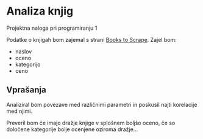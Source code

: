 # Analiza knjig
Projektna naloga pri programiranju 1


Podatke o knjigah bom zajemal s strani [Books to Scrape](http://books.toscrape.com/index.html).
Zajel bom:
* naslov
* oceno
* kategorijo
* ceno


## Vprašanja
Analiziral bom povezave med različnimi parametri in poskusil najti korelacije med njimi.

Preveril bom če imajo dražje knjige v splošnem boljšo oceno,
če so določene kategorije bolje ocenjene oziroma dražje...